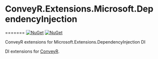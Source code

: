 # ConveyR.Extensions.Microsoft.DependencyInjection
=======
[![NuGet](https://img.shields.io/nuget/dt/ConveyR.Extensions.Microsoft.DependencyInjection.svg)](https://www.nuget.org/packages/ConveyR.Extensions.Microsoft.DependencyInjection/) 
[![NuGet](https://img.shields.io/nuget/vpre/ConveyR.Extensions.Microsoft.DependencyInjection.svg)](https://www.nuget.org/packages/ConveyR.Extensions.Microsoft.DependencyInjection/)

ConveyR extensions for Microsoft.Extensions.DependencyInjection DI

DI extensions for [ConveyR](https://github.com/megafetis/ConveyR).
